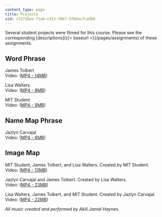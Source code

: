 ```yaml
---
content_type: page
title: Projects
uid: c3271bee-f1a6-cd13-f8b7-5f60ac7cadb0
---
```


Several student projects were filmed for this course. Please see the corresponding [descriptions]({{< baseurl >}}/pages/assignments) of these assignments.

Word Phrase
-----------

James Tolbert  
Video: ([MP4 - 14MB](http://www.archive.org/download/MIT21M.675F03/projects1-p1-220k.mp4))

Lisa Walters  
Video: ([MP4 - 8MB](http://www.archive.org/download/MIT21M.675F03/projects1-p3-220k.mp4))

MIT Student  
Video: ([MP4 - 9MB](http://www.archive.org/download/MIT21M.675F03/projects1-p5-220k.mp4))

Name Map Phrase
---------------

Jazlyn Carvajal  
Video: ([MP4 - 6MB](http://www.archive.org/download/MIT21M.675F03/projects1-p2-220k.mp4))

Image Map
---------

MIT Student, James Tolbert, and Lisa Walters. Created by MIT Student.  
Video: ([MP4 - 13MB](http://www.archive.org/download/MIT21M.675F03/dancetheorycomp2003group1-220k.mp4))

Jazlyn Carvajal and James Tolbert. Created by Lisa Walters.  
Video: ([MP4 - 23MB](http://www.archive.org/download/MIT21M.675F03/dancetheorycomp2003group2-220k.mp4))

Lisa Walters, James Tolbert, and MIT Student. Created by Jazlyn Carvajal.  
Video: ([MP4 - 22MB](http://www.archive.org/download/MIT21M.675F03/dancetheorycomp2003group4-220k.mp4))

_All music created and performed by Akili Jamal Haynes._